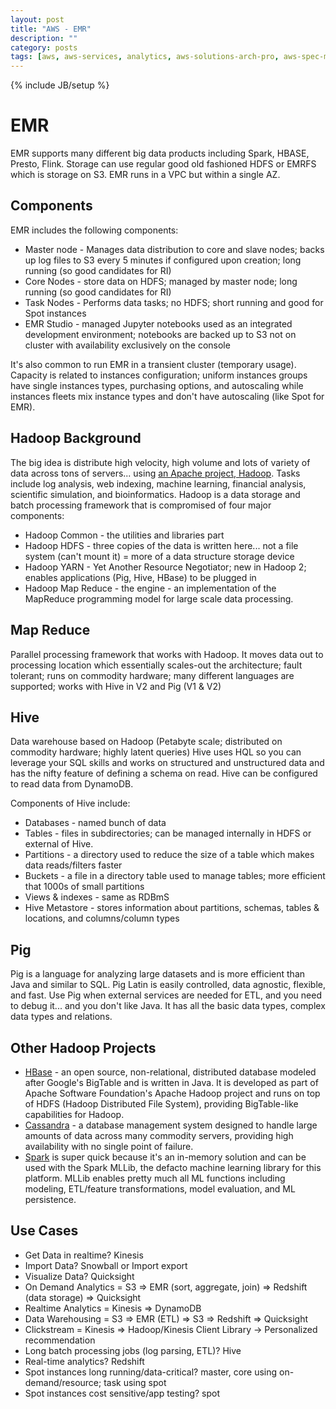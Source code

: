```yaml
---
layout: post
title: "AWS - EMR"
description: ""
category: posts
tags: [aws, aws-services, analytics, aws-solutions-arch-pro, aws-spec-ml]
---
```

{% include JB/setup %}

# EMR
EMR supports many different big data products including Spark, HBASE, Presto, Flink. Storage can use regular good old fashioned HDFS or EMRFS which is storage on S3. EMR runs in a VPC but within a single AZ.

## Components
EMR includes the following components:
- Master node - Manages data distribution to core and slave nodes; backs up log files to S3 every 5 minutes if configured upon creation; long running (so good candidates for RI)
- Core Nodes - store data on HDFS; managed by master node; long running (so good candidates for RI)
- Task Nodes - Performs data tasks; no HDFS; short running and good for Spot instances
- EMR Studio - managed Jupyter notebooks used as an integrated development environment; notebooks are backed up to S3 not on cluster with availability exclusively on the console

It's also common to run EMR in a transient cluster (temporary usage). Capacity is related to instances configuration; uniform instances groups have single instances types, purchasing options, and autoscaling while instances fleets mix instance types and don't have autoscaling (like Spot for EMR).

## Hadoop Background
The big idea is distribute high velocity, high volume and lots of variety of data across tons of servers... using [an Apache project, Hadoop](https://hadoop.apache.org/). Tasks include log analysis, web indexing, machine learning, financial analysis, scientific simulation, and bioinformatics. Hadoop is a data storage and batch processing framework that is compromised of four major components:
- Hadoop Common - the utilities and libraries part
- Hadoop HDFS - three copies of the data is written here... not a file system (can't mount it) = more of a data structure storage device
- Hadoop YARN - Yet Another Resource Negotiator; new in Hadoop 2; enables applications (Pig, Hive, HBase) to be plugged in
- Hadoop Map Reduce - the engine - an implementation of the MapReduce programming model for large scale data processing.

## Map Reduce
Parallel processing framework that works with Hadoop. It moves data out to processing location which essentially scales-out the architecture; fault tolerant; runs on commodity hardware; many different languages are supported; works with Hive in V2 and Pig (V1 & V2)

## Hive
Data warehouse based on Hadoop (Petabyte scale; distributed on commodity hardware; highly latent queries) Hive uses HQL so you can leverage your SQL skills and works on structured and unstructured data and has the nifty feature of defining a schema on read. Hive can be configured to read data from DynamoDB.

Components of Hive include:
- Databases - named bunch of data
- Tables - files in subdirectories; can be managed internally in HDFS or external of Hive.
- Partitions - a directory used to reduce the size of a table which makes data reads/filters faster
- Buckets - a file in a directory table used to manage tables; more efficient that 1000s of small partitions
- Views &amp; indexes - same as RDBmS
- Hive Metastore - stores information about partitions, schemas, tables & locations, and columns/column types

## Pig
Pig is a language for analyzing large datasets and is more efficient than Java and similar to SQL. Pig Latin is easily controlled, data agnostic, flexible, and fast. Use Pig when external services are needed for ETL, and you need to debug it... and you don't like Java. It has all the basic data types, complex data types and relations.

## Other Hadoop Projects
* [HBase](https://hbase.apache.org/) - an open source, non-relational, distributed database modeled after Google's BigTable and is written in Java. It is developed as part of Apache Software Foundation's Apache Hadoop project and runs on top of HDFS (Hadoop Distributed File System), providing BigTable-like capabilities for Hadoop. 
* [Cassandra](https://cassandra.apache.org/_/index.html) - a database management system designed to handle large amounts of data across many commodity servers, providing high availability with no single point of failure. 
* [Spark](https://spark.apache.org/) is super quick because it's an in-memory solution and can be used with the Spark MLLib, the defacto machine learning library for this platform. MLLib enables pretty much all ML functions including modeling, ETL/feature transformations, model evaluation, and ML persistence.

## Use Cases
* Get Data in realtime? Kinesis
* Import Data? Snowball or Import export
* Visualize Data? Quicksight
* On Demand Analytics = S3 => EMR (sort, aggregate, join) => Redshift (data storage) => Quicksight
* Realtime Analytics = Kinesis => DynamoDB
* Data Warehousing = S3 => EMR (ETL) => S3 => Redshift => Quicksight
* Clickstream = Kinesis => Hadoop/Kinesis Client Library -> Personalized recommendation
* Long batch processing jobs (log parsing, ETL)? Hive
* Real-time analytics? Redshift
* Spot instances long running/data-critical? master, core using on-demand/resource; task using spot
* Spot instances cost sensitive/app testing? spot

